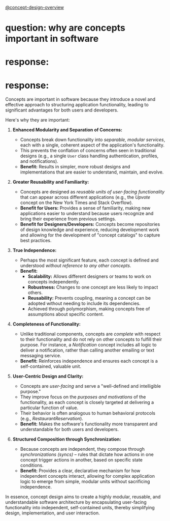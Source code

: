 [@concept-design-overview](../background/concept-design-overview.md)

# question: why are concepts important in software
# response:


# response:

Concepts are important in software because they introduce a novel and effective approach to structuring application functionality, leading to significant advantages for both users and developers.

Here's why they are important:

1.  **Enhanced Modularity and Separation of Concerns:**
    *   Concepts break down functionality into *separable, modular services*, each with a single, coherent aspect of the application's functionality.
    *   This prevents the conflation of concerns often seen in traditional designs (e.g., a single `User` class handling authentication, profiles, and notifications).
    *   **Benefit:** Results in simpler, more robust designs and implementations that are easier to understand, maintain, and evolve.

2.  **Greater Reusability and Familiarity:**
    *   Concepts are designed as *reusable units of user-facing functionality* that can appear across different applications (e.g., the *Upvote* concept on the New York Times and Stack Overflow).
    *   **Benefit for Users:** Provides a sense of familiarity, making new applications easier to understand because users recognize and bring their experience from previous settings.
    *   **Benefit for Designers/Developers:** Concepts become repositories of design knowledge and experience, reducing development work and allowing for the development of "concept catalogs" to capture best practices.

3.  **True Independence:**
    *   Perhaps the most significant feature, each concept is defined and understood *without reference to any other concepts*.
    *   **Benefit:**
        *   **Scalability:** Allows different designers or teams to work on concepts independently.
        *   **Robustness:** Changes to one concept are less likely to impact others.
        *   **Reusability:** Prevents coupling, meaning a concept can be adopted without needing to include its dependencies.
        *   Achieved through polymorphism, making concepts free of assumptions about specific content.

4.  **Completeness of Functionality:**
    *   Unlike traditional components, concepts are *complete* with respect to their functionality and do not rely on other concepts to fulfill their purpose. For instance, a *Notification* concept includes all logic to deliver a notification, rather than calling another emailing or text messaging service.
    *   **Benefit:** Reinforces independence and ensures each concept is a self-contained, valuable unit.

5.  **User-Centric Design and Clarity:**
    *   Concepts are *user-facing* and serve a "well-defined and intelligible purpose."
    *   They improve focus on the *purposes and motivations* of the functionality, as each concept is closely targeted at delivering a particular function of value.
    *   Their behavior is often analogous to human behavioral protocols (e.g., *RestaurantReservation*).
    *   **Benefit:** Makes the software's functionality more transparent and understandable for both users and developers.

6.  **Structured Composition through Synchronization:**
    *   Because concepts are independent, they compose through *synchronizations (syncs)* – rules that dictate how actions in one concept trigger actions in another, based on specific state conditions.
    *   **Benefit:** Provides a clear, declarative mechanism for how independent concepts interact, allowing for complex application logic to emerge from simple, modular units without sacrificing independence.

In essence, concept design aims to create a highly modular, reusable, and understandable software architecture by encapsulating user-facing functionality into independent, self-contained units, thereby simplifying design, implementation, and user interaction.